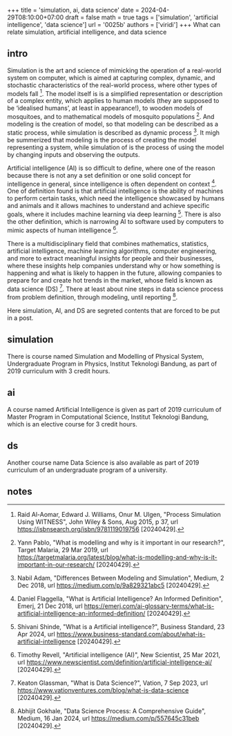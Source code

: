 +++
title = 'simulation, ai, data science'
date = 2024-04-29T08:10:00+07:00
draft = false
math = true
tags = ['simulation', 'artificial intelligence', 'data science']
url = '0025b'
authors = ['viridi']
+++
What can relate simulation, artificial intelligence, and data science <!--more-->


## intro
Simulation is the art and science of mimicking the operation of a real-world system on computer, which is aimed at capturing complex, dynamic, and stochastic characteristics of the real-world process, where other types of models fall [^omar_2015]. The model itself is is a simplified representation or description of a complex entity, which applies to human models (they are supposed to be ‘idealised humans’, at least in appearance!), to wooden models of mosquitoes, and to mathematical models of mosquito populations [^pablo_2019]. And modeling is the creation of model, so that modeling can be described as a static process, while simulation is described as dynamic process [^adam_2018]. It migh be summerized that modeling is the process of creating the model representing a system, while simulation of is the process of using the model by changing inputs and observing the outputs.

Artificial intelligence (AI) is so difficult to define, where one of the reason because there is not any a set definition or one solid concept for intelligence in general, since intelligence is often dependent on context [^flagella_2018]. One of definition found is that artificial intelligence is the ability of machines to perform certain tasks, which need the intelligence showcased by humans and animals and it allows machines to understand and achieve specific goals, where it includes machine learning via deep learning [^shinde_2024]. There is also the other definition, which is narrowing AI to software used by computers to mimic aspects of human intelligence [^revell_2021].

There is a multidisciplinary field that combines mathematics, statistics, artificial intelligence, machine learning algorithms, computer engineering, and more to extract meaningful insights for people and their businesses, where these insights help companies understand why or how something is happening and what is likely to happen in the future, allowing companies to prepare for and create hot trends in the market, whose field is known as data science (DS) [^glassman_2023]. There at least about nine steps in data science process from problem definition, through modeling, until reporting [^gokhale_2024].

Here simulation, AI, and DS are segreted contents that are forced to be put in a post.


## simulation
There is course named Simulation and Modelling of Physical System, Undergraduate Program in Physics, Institut Teknologi Bandung, as part of 2019 curriculum with 3 credit hours.


## ai
A course named Artificial Intelligence is given as part of 2019 curriculum of Master Program in Computational Science, Institut Teknologi Bandung, which is an elective course for 3 credit hours.


## ds
Another course name Data Science is also available as part of 2019 curriculum of an undergraduate program of a university.


## notes
[^adam_2018]: Nabil Adam, "Differences Between Modeling and Simulation", Medium, 2 Dec 2018, url https://medium.com/p/9a829321abc5 [20240429].
[^flagella_2018]: Daniel Flaggella, "What is Artificial Intelligence? An Informed Definition", Emerj, 21 Dec 2018, url https://emerj.com/ai-glossary-terms/what-is-artificial-intelligence-an-informed-definition/ [20240429].
[^glassman_2023]: Keaton Glassman, "What is Data Science?", Vation, 7 Sep 2023, url https://www.vationventures.com/blog/what-is-data-science [20240429].
[^gokhale_2024]: Abhijit Gokhale, "Data Science Process: A Comprehensive Guide", Medium, 16 Jan 2024, url https://medium.com/p/557645c31beb [20240429].
[^omar_2015]: Raid Al-Aomar, Edward J. Williams, Onur M. Ulgen, "Process Simulation Using WITNESS", John Wiley & Sons, Aug 2015, p 37, url https://isbnsearch.org/isbn/9781119019756 [20240429].
[^pablo_2019]: Yann Pablo, "What is modelling and why is it important in our research?", Target Malaria, 29 Mar 2019, url https://targetmalaria.org/latest/blog/what-is-modelling-and-why-is-it-important-in-our-research/ [20240429].
[^revell_2021]: Timothy Revell, "Artificial intelligence (AI)", New Scientist, 25 Mar 2021, url https://www.newscientist.com/definition/artificial-intelligence-ai/ [20240429].
[^shinde_2024]: Shivani Shinde, "What is a Artificial intelligence?", Business Standard, 23 Apr 2024, url https://www.business-standard.com/about/what-is-artificial-intelligence [20240429].
